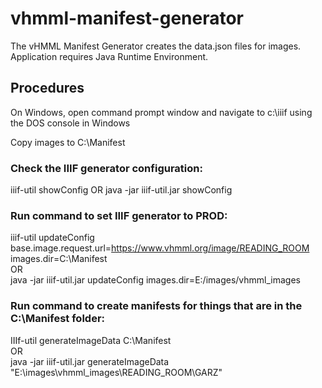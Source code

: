 # vhmml-manifest-generator

The vHMML Manifest Generator creates the data.json files for images. Application requires Java Runtime Environment.

## Procedures

On Windows, open command prompt window and navigate to c:\iiif using the DOS console in Windows

Copy images to C:\Manifest

### Check the IIIF generator configuration:
iiif-util showConfig OR java -jar iiif-util.jar showConfig

### Run command to set IIIF generator to PROD:
iiif-util updateConfig base.image.request.url=https://www.vhmml.org/image/READING_ROOM images.dir=C:\Manifest<br>
OR<br>
java -jar iiif-util.jar updateConfig images.dir=E:/images/vhmml_images

### Run command to create manifests for things that are in the C:\Manifest folder:
IIIf-util generateImageData C:\Manifest<br>
OR<br>
java -jar iiif-util.jar generateImageData "E:\images\vhmml_images\READING_ROOM\GARZ"
